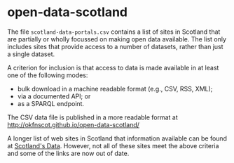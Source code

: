 open-data-scotland
==================

The file `scotland-data-portals.csv` contains a list of sites in Scotland
that are partially or wholly focussed on making open data
available. The list only includes sites that provide access to a number of
datasets, rather than just a single dataset.

A criterion for inclusion is that access to data is made available in at least
one of the following modes:

* bulk download in a machine readable format (e.g., CSV, RSS, XML);
* via a documented API; or
* as a SPARQL endpoint.

The CSV data file is published in a more readable format at http://okfnscot.github.io/open-data-scotland/

A longer list of web sites in Scotland that information available can
be found at
[Scotland's Data](https://sites.google.com/site/scotlandsdata/dataandvocabularies).
However, not all of these sites meet the above criteria and some of
the links are now out of date.


